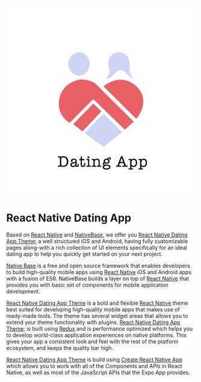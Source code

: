 ![DefaultIcon figure](./images/icon3.png)

# React Native Dating App

Based on [React Native](https://github.com/facebook/react-native) and [NativeBase](http://nativebase.io/), we offer you [ React Native Dating App Theme](https://market.nativebase.io/view/react-native-dating-app-theme); a well structured iOS and Android, having fully customizable pages along-with a rich collection of UI elements specifically for an ideal dating app to help you quickly get started on your next project.

[Native Base](http://nativebase.io/) is a free and open source framework that enables developers to build high-quality mobile apps using [React Native](https://github.com/facebook/react-native) iOS and Android apps with a fusion of ES6. NativeBase builds a layer on top of [React Native](https://github.com/facebook/react-native) that provides you with basic set of components for mobile application development.

[React Native Dating App Theme](https://market.nativebase.io/view/react-native-dating-app-theme) is a bold and flexible [React Native](https://github.com/facebook/react-native) theme best suited for developing high-quality mobile apps that makes use of ready-made tools. The theme has several widget areas that allows you to extend your theme functionality with plugins. [ React Native Dating App Theme;](https://market.nativebase.io/view/react-native-dating-app-theme) is built using [Redux](https://github.com/reactjs/react-redux) and is performance optimized which helps you to develop world-class application experiences on native platforms. This gives your app a consistent look and feel with the rest of the platform ecosystem, and keeps the quality bar high.

[React Native Dating App Theme](https://market.nativebase.io/view/react-native-dating-app-theme) is build using [Create React Native App](https://github.com/react-community/create-react-native-app) which allows you to work with all of the Components and APIs in React Native, as well as most of the JavaScript APIs that the Expo App provides.

